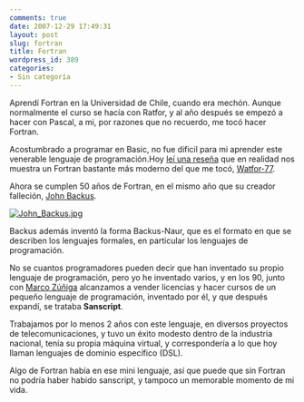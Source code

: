 ```yaml
---
comments: true
date: 2007-12-29 17:49:31
layout: post
slug: fortran
title: Fortran
wordpress_id: 389
categories:
- Sin categoría
---
```


Aprendí Fortran en la Universidad de Chile, cuando era mechón. Aunque normalmente el curso se hacía con Ratfor, y al año después se empezó a hacer con Pascal, a mi, por razones que no recuerdo, me tocó hacer Fortran.

Acostumbrado a programar en Basic, no fue dificil para mi aprender este venerable lenguaje de programación.Hoy [leí una reseña](http://linuxandcomputerscience.blogspot.com/2007/12/50-aos-con-fortran.html) que en realidad nos muestra un Fortran bastante más moderno del que me tocó, [Watfor-77](http://csg.uwaterloo.ca/sdtp/watfor.html).

Ahora se cumplen 50 años de Fortran, en el mismo año que su creador falleción, [John Backus](http://en.wikipedia.org/wiki/John_Backus).

[![John_Backus.jpg](file:///I:/documentos/blogs/lnds/La%20Naturaleza%20del%20Software%20%20Archivos%20Diciembre%202007_files/John_Backus-thumb-150x204.jpg)](http://www.lnds.net/images/John_Backus.jpg)

Backus además inventó la forma Backus-Naur, que es el formato en que se describen los lenguajes formales, en particular los lenguajes de programación.

No se cuantos programadores pueden decir que han inventado su propio lenguaje de programación, pero yo he inventado varios, y en los 90, junto con [Marco Zúñiga](http://blog.maz.cl/) alcanzamos a vender licencias y hacer cursos de un pequeño lenguaje de programación, inventado por él, y que después expandí, se trataba **Sanscript**.

Trabajamos por lo menos 2 años con este lenguaje, en diversos proyectos de telecomunicaciones, y tuvo un éxito modesto dentro de la industria nacional, tenía su propia máquina virtual, y correspondería a lo que hoy llaman lenguajes de dominio específico (DSL).

Algo de Fortran había en ese mini lenguaje, así que puede que sin Fortran no podría haber habido sanscript, y tampoco un memorable momento de mi vida.




